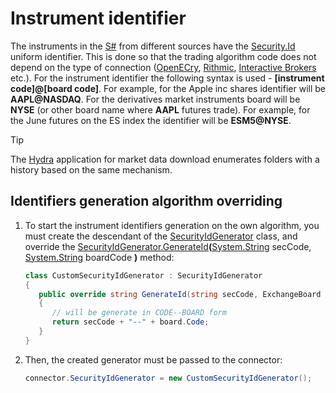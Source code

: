# Instrument identifier

The instruments in the [S\#](../../api.md) from different sources have the [Security.Id](xref:StockSharp.BusinessEntities.Security.Id) uniform identifier. This is done so that the trading algorithm code does not depend on the type of connection ([OpenECry](../connectors/stock_market/openecry.md), [Rithmic](../connectors/stock_market/rithmic.md), [Interactive Brokers](../connectors/stock_market/interactive_brokers.md) etc.). For the instrument identifier the following syntax is used \- **\[instrument code\]@\[board code\]**. For example, for the Apple inc shares identifier will be **AAPL@NASDAQ**. For the derivatives market instruments board will be **NYSE** (or other board name where **AAPL** futures trade). For example, for the June futures on the ES index the identifier will be **ESM5@NYSE**. 

> [!TIP]
> The [Hydra](../../hydra.md) application for market data download enumerates folders with a history based on the same mechanism. 

## Identifiers generation algorithm overriding

1. To start the instrument identifiers generation on the own algorithm, you must create the descendant of the [SecurityIdGenerator](xref:StockSharp.Messages.SecurityIdGenerator) class, and override the [SecurityIdGenerator.GenerateId](xref:StockSharp.Messages.SecurityIdGenerator.GenerateId(System.String,System.String))**(**[System.String](xref:System.String) secCode, [System.String](xref:System.String) boardCode **)** method: 

   ```cs
   class CustomSecurityIdGenerator : SecurityIdGenerator
   {
      public override string GenerateId(string secCode, ExchangeBoard board)
      {
         // will be generate in CODE--BOARD form
         return secCode + "--" + board.Code;
      }
   }
   ```

2. Then, the created generator must be passed to the connector: 

   ```cs
   connector.SecurityIdGenerator = new CustomSecurityIdGenerator();
   ```
